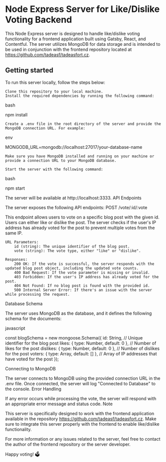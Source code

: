 # Node Express Server for Like/Dislike Voting Backend
This Node Express server is designed to handle like/dislike voting functionality for a
frontend application built using Gatsby, React, and Contentful. The server utilizes MongoDB for data storage and is intended to be used in
conjunction with the frontend repository located at https://github.com/tadeasf/tadeasfort.cz.

## Getting started

To run this server locally, follow the steps below:

    Clone this repository to your local machine.
    Install the required dependencies by running the following command:

bash

npm install

    Create a .env file in the root directory of the server and provide the MongoDB connection URL. For example:

env

MONGODB_URL=mongodb://localhost:27017/your-database-name

    Make sure you have MongoDB installed and running on your machine or provide a connection URL to your MongoDB database.

    Start the server with the following command:

bash

npm start

The server will be available at http://localhost:3333.
API Endpoints

The server exposes the following API endpoints:
POST /vote/:id/:vote

This endpoint allows users to vote on a specific blog post with the given id. Users can either like or dislike the post. The server checks if the user's IP address has already voted for the post to prevent multiple votes from the same IP.

    URL Parameters:
        id (string): The unique identifier of the blog post.
        vote (string): The vote type, either "like" or "dislike".

    Responses:
        200 OK: If the vote is successful, the server responds with the updated blog post object, including the updated vote counts.
        400 Bad Request: If the vote parameter is missing or invalid.
        403 Forbidden: If the user's IP address has already voted for the post.
        404 Not Found: If no blog post is found with the provided id.
        500 Internal Server Error: If there's an issue with the server while processing the request.

Database Schema

The server uses MongoDB as the database, and it defines the following schema for the documents:

javascript

const blogSchema = new mongoose.Schema({
  id: String,                 // Unique identifier for the blog post
  likes: { type: Number, default: 0 },     // Number of likes for the post
  dislikes: { type: Number, default: 0 },  // Number of dislikes for the post
  voters: { type: Array, default: [] },    // Array of IP addresses that have voted for the post
});

Connecting to MongoDB

The server connects to MongoDB using the provided connection URL in the .env file. Once connected, the server will log "Connected to Database" to the console.
Error Handling

If any error occurs while processing the vote, the server will respond with an appropriate error message and status code.
Note

This server is specifically designed to work with the frontend application available in the repository https://github.com/tadeasf/tadeasfort.cz. Make sure to integrate this server properly with the frontend to enable like/dislike functionality.

For more information or any issues related to the server, feel free to contact the author of the frontend repository or the server developer.

Happy voting! 🗳️
